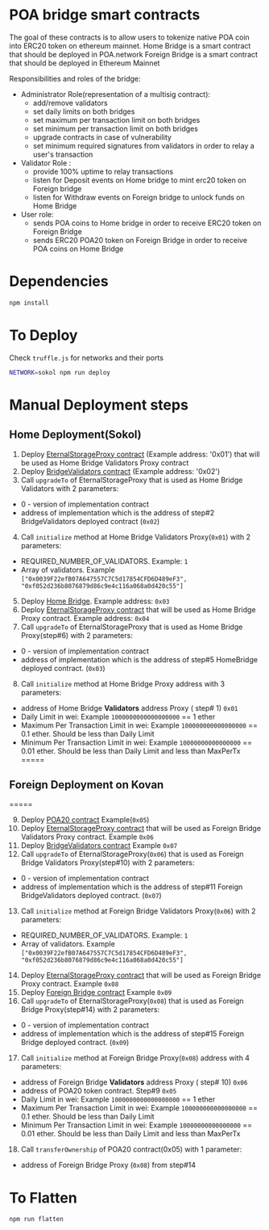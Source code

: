 # POA bridge smart contracts
The goal of these contracts is to allow users to tokenize native POA coin into ERC20 token on ethereum mainnet.
Home Bridge is a smart contract that should be deployed in POA.network
Foreign Bridge is a smart contract that should be deployed in Ethereum Mainnet

Responsibilities and roles of the bridge:
- Administrator Role(representation of a multisig contract):
  - add/remove validators
  - set daily limits on both bridges
  - set maximum per transaction limit on both bridges
  - set minimum per transaction limit on both bridges
  - upgrade contracts in case of vulnerability
  - set minimum required signatures from validators in order to relay a user's transaction
- Validator Role :
  - provide 100% uptime to relay transactions
  - listen for Deposit events on Home bridge to mint erc20 token on Foreign bridge
  - listen for Withdraw events on Foreign bridge to unlock funds on Home Bridge
- User role:
  - sends POA coins to Home bridge in order to receive ERC20 token on Foreign Bridge
  - sends ERC20 POA20 token on Foreign Bridge in order to receive POA coins on Home Bridge


# Dependencies
```bash
npm install
```

# To Deploy
Check `truffle.js` for networks and their ports
```bash
NETWORK=sokol npm run deploy
```

# Manual Deployment  steps

## Home Deployment(Sokol)

1. Deploy [EternalStorageProxy contract](https://github.com/poanetwork/poa-parity-bridge-contracts/blob/upgradable/flats/EternalStorageProxy_flat.sol#L218) (Example address: '0x01')
that will be used as Home Bridge Validators Proxy contract
2. Deploy [BridgeValidators contract](https://github.com/poanetwork/poa-parity-bridge-contracts/blob/upgradable/flats/BridgeValidators_flat.sol#L197) (Example address: '0x02')
3. Call `upgradeTo` of EternalStorageProxy that is used as  Home Bridge Validators with 2 parameters:
- 0 - version of implementation contract
- address of implementation which is the address of step#2 BridgeValidators deployed contract (`0x02`)
4. Call `initialize` method at Home Bridge Validators Proxy(`0x01`) with 2 parameters:
- REQUIRED_NUMBER_OF_VALIDATORS. Example: `1`
- Array of validators. Example `["0x0039F22efB07A647557C7C5d17854CFD6D489eF3", "0xf052d236b8076879d86c9e4c116a068a0d420c55"]`
5. Deploy [Home Bridge](https://github.com/poanetwork/poa-parity-bridge-contracts/blob/upgradable/flats/HomeBridge_flat.sol#L289). Example address: `0x03`
6. Deploy [EternalStorageProxy contract](https://github.com/poanetwork/poa-parity-bridge-contracts/blob/upgradable/flats/EternalStorageProxy_flat.sol#L218)
that will be used as Home Bridge Proxy contract.  Example address: `0x04`
7. Call `upgradeTo` of EternalStorageProxy that is used as  Home Bridge Proxy(step#6) with 2 parameters:
- 0 - version of implementation contract
- address of implementation which is the address of step#5 HomeBridge deployed contract. (`0x03`)
8. Call `initialize` method at Home Bridge Proxy address with 3 parameters:
- address of Home Bridge **Validators** address Proxy ( step# 1) `0x01`
- Daily Limit in wei: Example `1000000000000000000` == 1 ether
- Maximum Per Transaction Limit in wei: Example `100000000000000000` == 0.1 ether. Should be less than Daily Limit
- Minimum Per Transaction Limit in wei: Example `10000000000000000` == 0.01 ether. Should be less than Daily Limit and less than MaxPerTx
=====
## Foreign Deployment on Kovan
=====

9. Deploy [POA20 contract](https://github.com/poanetwork/poa-parity-bridge-contracts/blob/upgradable/flats/POA20_flat.sol#L448) Example(`0x05`)
10. Deploy [EternalStorageProxy contract](https://github.com/poanetwork/poa-parity-bridge-contracts/blob/upgradable/flats/EternalStorageProxy_flat.sol#L218)
that will be used as Foreign Bridge Validators Proxy contract. Example `0x06`
11. Deploy [BridgeValidators contract](https://github.com/poanetwork/poa-parity-bridge-contracts/blob/upgradable/flats/BridgeValidators_flat.sol#L197) Example `0x07`
12. Call `upgradeTo` of EternalStorageProxy(`0x06`) that is used as  Foreign Bridge Validators Proxy(step#10) with 2 parameters:
- 0 - version of implementation contract
- address of implementation which is the address of step#11 Foreign BridgeValidators deployed contract. (`0x07`)
13. Call `initialize` method at Foreign Bridge Validators Proxy(`0x06`) with 2 parameters:
- REQUIRED_NUMBER_OF_VALIDATORS. Example: `1`
- Array of validators. Example `["0x0039F22efB07A647557C7C5d17854CFD6D489eF3", "0xf052d236b8076879d86c9e4c116a068a0d420c55"]`
14. Deploy [EternalStorageProxy contract](https://github.com/poanetwork/poa-parity-bridge-contracts/blob/upgradable/flats/EternalStorageProxy_flat.sol#L218)
that will be used as Foreign Bridge Proxy contract. Example `0x08`
15. Deploy [Foreign Bridge contract](https://github.com/poanetwork/poa-parity-bridge-contracts/blob/upgradable/flats/ForeignBridge_flat.sol#L345) Example `0x09`
16. Call `upgradeTo` of EternalStorageProxy(`0x08`) that is used as  Foreign Bridge Proxy(step#14) with 2 parameters:
- 0 - version of implementation contract
- address of implementation which is the address of step#15 Foreign Bridge deployed contract. (`0x09`)
17. Call `initialize` method at Foreign Bridge Proxy(`0x08`) address with 4 parameters:
- address of Foreign Bridge **Validators** address Proxy ( step# 10) `0x06`
- address of POA20 token contract. Step#9 `0x05`
- Daily Limit in wei: Example `1000000000000000000` == 1 ether
- Maximum Per Transaction Limit in wei: Example `100000000000000000` == 0.1 ether. Should be less than Daily Limit
- Minimum Per Transaction Limit in wei: Example `10000000000000000` == 0.01 ether. Should be less than Daily Limit and less than MaxPerTx
18. Call `transferOwnership` of POA20 contract(0x05) with 1 parameter:
- address of Foreign Bridge Proxy (`0x08`) from step#14


# To Flatten
```bash
npm run flatten
```
